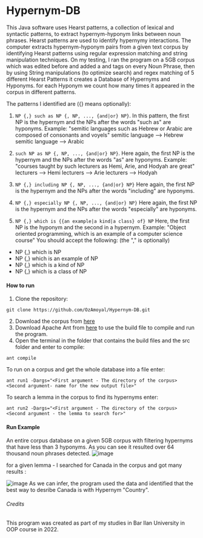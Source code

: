 # Hypernym-DB
This Java software uses Hearst patterns, a collection of lexical and syntactic patterns, to extract hypernym-hyponym links between noun phrases. Hearst patterns are used to identify hypernymy interactions. The computer extracts hypernym-hyponym pairs from a given text corpus by identifying Hearst patterns using regular expression matching and string manipulation techniques.
On my testing, I ran the program on a 5GB corpus which was edited before and added a <np> and </np> tags on every Noun Phrase,
then by using String manipulations (to optimize search) and regex matching of 5 different Hearst Patterns it creates a Database of Hypernyms and Hyponyms.
for each Hyponym we count how many times it appeared in the corpus in different patterns.

The patterns I identified are ({} means optionally):

1. `NP {,} such as NP {, NP, ..., {and|or} NP}`.
In this pattern, the first NP is the hypernym and the NPs after the words "such as" are hyponyms.
Example: "semitic languages such as Hebrew or Arabic are composed of consonants and voyels"
semitic language ⟶ Hebrew
semitic language ⟶ Arabic

2. `such NP as NP {, NP, ..., {and|or} NP}`.
Here again, the first NP is the hypernym and the NPs after the words "as" are hyponyms.
Example: "courses taught by such lecturers as Hemi, Arie, and Hodyah are great"
lecturers ⟶ Hemi
lecturers ⟶ Arie
lecturers ⟶ Hodyah

3. `NP {,} including NP {, NP, ..., {and|or} NP}`
Here again, the first NP is the hypernym and the NPs after the words "including" are hyponyms.

4. `NP {,} especially NP {, NP, ..., {and|or} NP}`
Here again, the first NP is the hypernym and the NPs after the words "especially" are hyponyms.

5. `NP {,} which is {{an example|a kind|a class} of} NP`
Here, the first NP is the hyponym and the second in a hypernym. Example: "Object oriented programming, which is an example of a computer science course" You should accept the following: (the "," is optionally)

 - NP {,} which is NP
 - NP {,} which is an example of NP
 - NP {,} which is a kind of NP
 - NP {,} which is a class of NP

#### How to run
1. Clone the repository:

```
git clone https://github.com/OzAmoyal/Hypernym-DB.git
```
2. Download the corpus from [here](https://drive.google.com/drive/folders/11aVnX9r-k5iy2GafZd-o5lBBgeNRuFDN?usp=sharing)
3. Download Apache Ant from [here](https://ant.apache.org/bindownload.cgi) to use the build file to compile and run the program.
4. Open the terminal in the folder that contains the build files and the src folder and enter to compile:

```
ant compile 
```

To run on a corpus and get the whole database into a file enter:

```
ant run1 -Dargs="<First argument - The directory of the corpus> <Second argument- name for the new output file>" 
```

To search a lemma in the corpus to find its hypernyms enter:

``` 
ant run2 -Dargs="<First argument - The directory of the corpus> <Second argument - the lemma to search for>" 
```


#### Run Example
An entire corpus database on a given 5GB corpus with filtering hypernyms that have less than 3 hyponyms. As you can see it resulted over 64 thousand noun phrases detected.
![image](https://user-images.githubusercontent.com/93612510/221605274-95eb25d7-552a-47a4-9996-dbe5d2ad20ac.png)

for a given lemma - I searched for Canada in the corpus and got many results :

![image](https://user-images.githubusercontent.com/93612510/221606775-cc449097-0896-4742-806f-5031d3474700.png)
As we can infer, the program used the data and identified that the best way to desribe Canada is with Hypernym "Country".


###### Credits
This program was created as part of my studies in Bar Ilan University in OOP course in 2022.
